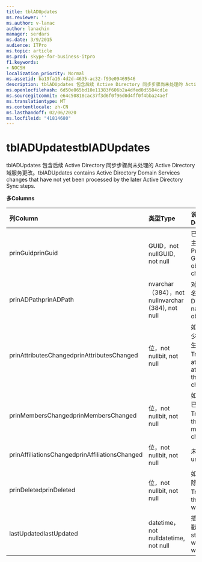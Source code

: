 ```yaml
---
title: tblADUpdates
ms.reviewer: ''
ms.author: v-lanac
author: lanachin
manager: serdars
ms.date: 3/9/2015
audience: ITPro
ms.topic: article
ms.prod: skype-for-business-itpro
f1.keywords:
- NOCSH
localization_priority: Normal
ms.assetid: ba19fa16-4d2d-4635-ac32-f93e09469546
description: tblADUpdates 包含后续 Active Directory 同步步骤尚未处理的 Active Directory 域服务更改。
ms.openlocfilehash: 6d50e065bd10e11383f606b2a4dfed0d5584cd1e
ms.sourcegitcommit: e64c50818cac37f3d6f0f96d0d4ff0f4bba24aef
ms.translationtype: MT
ms.contentlocale: zh-CN
ms.lasthandoff: 02/06/2020
ms.locfileid: "41814680"
---
```

# <a name="tbladupdates"></a><span data-ttu-id="2f5d2-103">tblADUpdates</span><span class="sxs-lookup"><span data-stu-id="2f5d2-103">tblADUpdates</span></span>
 
<span data-ttu-id="2f5d2-104">tblADUpdates 包含后续 Active Directory 同步步骤尚未处理的 Active Directory 域服务更改。</span><span class="sxs-lookup"><span data-stu-id="2f5d2-104">tblADUpdates contains Active Directory Domain Services changes that have not yet been processed by the later Active Directory Sync steps.</span></span>
  
<span data-ttu-id="2f5d2-105">**多**</span><span class="sxs-lookup"><span data-stu-id="2f5d2-105">**Columns**</span></span>

|<span data-ttu-id="2f5d2-106">**列**</span><span class="sxs-lookup"><span data-stu-id="2f5d2-106">**Column**</span></span>|<span data-ttu-id="2f5d2-107">**类型**</span><span class="sxs-lookup"><span data-stu-id="2f5d2-107">**Type**</span></span>|<span data-ttu-id="2f5d2-108">**说明**</span><span class="sxs-lookup"><span data-stu-id="2f5d2-108">**Description**</span></span>|
|:-----|:-----|:-----|
|<span data-ttu-id="2f5d2-109">prinGuid</span><span class="sxs-lookup"><span data-stu-id="2f5d2-109">prinGuid</span></span>  <br/> |<span data-ttu-id="2f5d2-110">GUID，not null</span><span class="sxs-lookup"><span data-stu-id="2f5d2-110">GUID, not null</span></span>  <br/> |<span data-ttu-id="2f5d2-111">已更改对象的主体 GUID。</span><span class="sxs-lookup"><span data-stu-id="2f5d2-111">Principal GUID of the object that changed.</span></span>  <br/> |
|<span data-ttu-id="2f5d2-112">prinADPath</span><span class="sxs-lookup"><span data-stu-id="2f5d2-112">prinADPath</span></span>  <br/> |<span data-ttu-id="2f5d2-113">nvarchar （384），not null</span><span class="sxs-lookup"><span data-stu-id="2f5d2-113">nvarchar (384), not null</span></span>  <br/> |<span data-ttu-id="2f5d2-114">对象的可分辨名称。</span><span class="sxs-lookup"><span data-stu-id="2f5d2-114">Distinguished name of the object.</span></span>  <br/> |
|<span data-ttu-id="2f5d2-115">prinAttributesChanged</span><span class="sxs-lookup"><span data-stu-id="2f5d2-115">prinAttributesChanged</span></span>  <br/> |<span data-ttu-id="2f5d2-116">位，not null</span><span class="sxs-lookup"><span data-stu-id="2f5d2-116">bit, not null</span></span>  <br/> |<span data-ttu-id="2f5d2-117">如果对象的至少一个属性发生更改，则为 True。</span><span class="sxs-lookup"><span data-stu-id="2f5d2-117">True if at least one attribute of the object changed.</span></span>  <br/> |
|<span data-ttu-id="2f5d2-118">prinMembersChanged</span><span class="sxs-lookup"><span data-stu-id="2f5d2-118">prinMembersChanged</span></span>  <br/> |<span data-ttu-id="2f5d2-119">位，not null</span><span class="sxs-lookup"><span data-stu-id="2f5d2-119">bit, not null</span></span>  <br/> |<span data-ttu-id="2f5d2-120">如果成员身份已更改，则为 True。</span><span class="sxs-lookup"><span data-stu-id="2f5d2-120">True if the membership changed.</span></span>  <br/> |
|<span data-ttu-id="2f5d2-121">prinAffiliationsChanged</span><span class="sxs-lookup"><span data-stu-id="2f5d2-121">prinAffiliationsChanged</span></span>  <br/> |<span data-ttu-id="2f5d2-122">位，not null</span><span class="sxs-lookup"><span data-stu-id="2f5d2-122">bit, not null</span></span>  <br/> |<span data-ttu-id="2f5d2-123">未使用。</span><span class="sxs-lookup"><span data-stu-id="2f5d2-123">Not used.</span></span>  <br/> |
|<span data-ttu-id="2f5d2-124">prinDeleted</span><span class="sxs-lookup"><span data-stu-id="2f5d2-124">prinDeleted</span></span>  <br/> |<span data-ttu-id="2f5d2-125">位，not null</span><span class="sxs-lookup"><span data-stu-id="2f5d2-125">bit, not null</span></span>  <br/> |<span data-ttu-id="2f5d2-126">如果对象已删除，则为 True。</span><span class="sxs-lookup"><span data-stu-id="2f5d2-126">True if the object was deleted.</span></span>  <br/> |
|<span data-ttu-id="2f5d2-127">lastUpdated</span><span class="sxs-lookup"><span data-stu-id="2f5d2-127">lastUpdated</span></span>  <br/> |<span data-ttu-id="2f5d2-128">datetime，not null</span><span class="sxs-lookup"><span data-stu-id="2f5d2-128">datetime, not null</span></span>  <br/> |<span data-ttu-id="2f5d2-129">插入行的时间戳。</span><span class="sxs-lookup"><span data-stu-id="2f5d2-129">Time stamp of when the row was inserted.</span></span>  <br/> |
   

